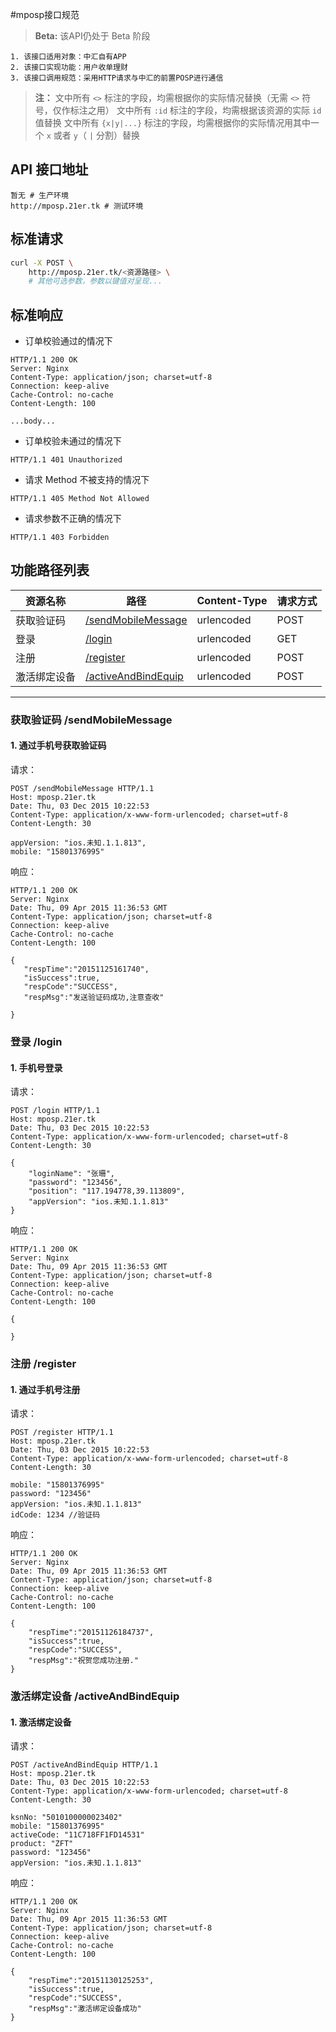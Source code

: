 #mposp接口规范
> **Beta:**
> 该API仍处于 Beta 阶段

```
1. 该接口适用对象：中汇自有APP
2. 该接口实现功能：用户收单理财
3. 该接口调用规范：采用HTTP请求与中汇的前置POSP进行通信
```
> **注：**
> 文中所有 `<>` 标注的字段，均需根据你的实际情况替换（无需 `<>` 符号，仅作标注之用）
> 文中所有 `:id` 标注的字段，均需根据该资源的实际 `id` 值替换
> 文中所有 `{x|y|...}` 标注的字段，均需根据你的实际情况用其中一个 `x` 或者 `y`（ `|` 分割）替换

## API 接口地址
```
暂无 # 生产环境
http://mposp.21er.tk # 测试环境
```

## 标准请求
```sh
curl -X POST \
    http://mposp.21er.tk/<资源路径> \
    # 其他可选参数，参数以键值对呈现...
```

## 标准响应
* 订单校验通过的情况下  
```
HTTP/1.1 200 OK
Server: Nginx
Content-Type: application/json; charset=utf-8
Connection: keep-alive
Cache-Control: no-cache
Content-Length: 100

...body...
```

* 订单校验未通过的情况下  
```
HTTP/1.1 401 Unauthorized
```
* 请求 Method 不被支持的情况下  
```
HTTP/1.1 405 Method Not Allowed
```
* 请求参数不正确的情况下  
```
HTTP/1.1 403 Forbidden
```

## 功能路径列表
| 资源名称     | 路径                                     | Content-Type         | 请求方式     |
|-------------|-----------------------------------------|----------------------|---------------|
| 获取验证码| [/sendMobileMessage](#sendMobileMessage)                      | urlencoded           | POST   |
| 登录| [/login](#login)                      | urlencoded           | GET      |
| 注册| [/register](#register)                      | urlencoded           | POST   |
| 激活绑定设备| [/activeAndBindEquip](#activeAndBindEquip)                      | urlencoded           | POST   |

  
----------------------------------------------------------------------------------
<a id="sendMobileMessage"></a>
### 获取验证码  /sendMobileMessage
#### 1\. 通过手机号获取验证码
请求：  
```
POST /sendMobileMessage HTTP/1.1
Host: mposp.21er.tk
Date: Thu, 03 Dec 2015 10:22:53
Content-Type: application/x-www-form-urlencoded; charset=utf-8
Content-Length: 30

appVersion: "ios.未知.1.1.813",
mobile: "15801376995"

```
响应：  
```
HTTP/1.1 200 OK
Server: Nginx
Date: Thu, 09 Apr 2015 11:36:53 GMT
Content-Type: application/json; charset=utf-8
Connection: keep-alive
Cache-Control: no-cache
Content-Length: 100

{
   "respTime":"20151125161740",
   "isSuccess":true,
   "respCode":"SUCCESS",
   "respMsg":"发送验证码成功,注意查收"
   
}
```

<a id="login"></a>
### 登录  /login
#### 1\. 手机号登录
请求：  
```
POST /login HTTP/1.1
Host: mposp.21er.tk
Date: Thu, 03 Dec 2015 10:22:53
Content-Type: application/x-www-form-urlencoded; charset=utf-8
Content-Length: 30

{
    "loginName": "张珊",
    "password": "123456",
    "position": "117.194778,39.113809",
    "appVersion": "ios.未知.1.1.813"
}
```
响应：  
```
HTTP/1.1 200 OK
Server: Nginx
Date: Thu, 09 Apr 2015 11:36:53 GMT
Content-Type: application/json; charset=utf-8
Connection: keep-alive
Cache-Control: no-cache
Content-Length: 100

{
  
}
```

<a id="register"></a>
### 注册  /register
#### 1\. 通过手机号注册
请求：  
```
POST /register HTTP/1.1
Host: mposp.21er.tk
Date: Thu, 03 Dec 2015 10:22:53
Content-Type: application/x-www-form-urlencoded; charset=utf-8
Content-Length: 30

mobile: "15801376995"
password: "123456"
appVersion: "ios.未知.1.1.813"
idCode: 1234 //验证码

```
响应：  
```
HTTP/1.1 200 OK
Server: Nginx
Date: Thu, 09 Apr 2015 11:36:53 GMT
Content-Type: application/json; charset=utf-8
Connection: keep-alive
Cache-Control: no-cache
Content-Length: 100

{
    "respTime":"20151126184737",
    "isSuccess":true,
    "respCode":"SUCCESS",
    "respMsg":"祝贺您成功注册."
}
```

<a id="activeAndBindEquip"></a>
### 激活绑定设备  /activeAndBindEquip
#### 1\. 激活绑定设备
请求：  
```
POST /activeAndBindEquip HTTP/1.1
Host: mposp.21er.tk
Date: Thu, 03 Dec 2015 10:22:53
Content-Type: application/x-www-form-urlencoded; charset=utf-8
Content-Length: 30

ksnNo: "5010100000023402"
mobile: "15801376995"
activeCode: "11C718FF1FD14531"
product: "ZFT"
password: "123456"
appVersion: "ios.未知.1.1.813"
```
响应： 

```
HTTP/1.1 200 OK
Server: Nginx
Date: Thu, 09 Apr 2015 11:36:53 GMT
Content-Type: application/json; charset=utf-8
Connection: keep-alive
Cache-Control: no-cache
Content-Length: 100

{
    "respTime":"20151130125253",
    "isSuccess":true,
    "respCode":"SUCCESS",
    "respMsg":"激活绑定设备成功"
}
```
